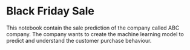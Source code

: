 # Black Friday Sale
This notebook contain the sale prediction of the company called ABC company. The company wants to create the machine learning model to predict and understand the customer purchase behaviour.
